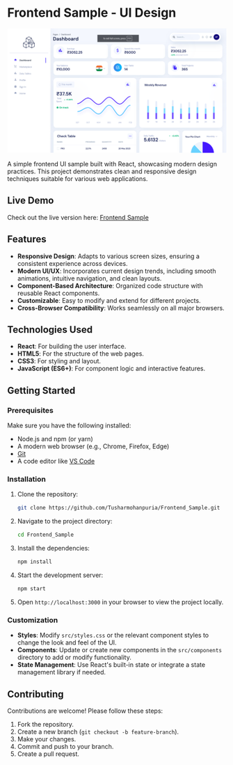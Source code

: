 # Frontend Sample - UI Design

![UI Preview](Preview.png)

A simple frontend UI sample built with React, showcasing modern design practices. This project demonstrates clean and responsive design techniques suitable for various web applications.

## Live Demo

Check out the live version here: [Frontend Sample](https://frontend-sample-5fzu.onrender.com/)

## Features

- **Responsive Design**: Adapts to various screen sizes, ensuring a consistent experience across devices.
- **Modern UI/UX**: Incorporates current design trends, including smooth animations, intuitive navigation, and clean layouts.
- **Component-Based Architecture**: Organized code structure with reusable React components.
- **Customizable**: Easy to modify and extend for different projects.
- **Cross-Browser Compatibility**: Works seamlessly on all major browsers.

## Technologies Used

- **React**: For building the user interface.
- **HTML5**: For the structure of the web pages.
- **CSS3**: For styling and layout.
- **JavaScript (ES6+)**: For component logic and interactive features.

## Getting Started

### Prerequisites

Make sure you have the following installed:

- Node.js and npm (or yarn)
- A modern web browser (e.g., Chrome, Firefox, Edge)
- [Git](https://git-scm.com/)
- A code editor like [VS Code](https://code.visualstudio.com/)

### Installation

1. Clone the repository:

    ```bash
    git clone https://github.com/Tusharmohanpuria/Frontend_Sample.git
    ```

2. Navigate to the project directory:

    ```bash
    cd Frontend_Sample
    ```

3. Install the dependencies:

    ```bash
    npm install
    ```

4. Start the development server:

    ```bash
    npm start
    ```

5. Open `http://localhost:3000` in your browser to view the project locally.

### Customization

- **Styles**: Modify `src/styles.css` or the relevant component styles to change the look and feel of the UI.
- **Components**: Update or create new components in the `src/components` directory to add or modify functionality.
- **State Management**: Use React's built-in state or integrate a state management library if needed.

## Contributing

Contributions are welcome! Please follow these steps:

1. Fork the repository.
2. Create a new branch (`git checkout -b feature-branch`).
3. Make your changes.
4. Commit and push to your branch.
5. Create a pull request.
